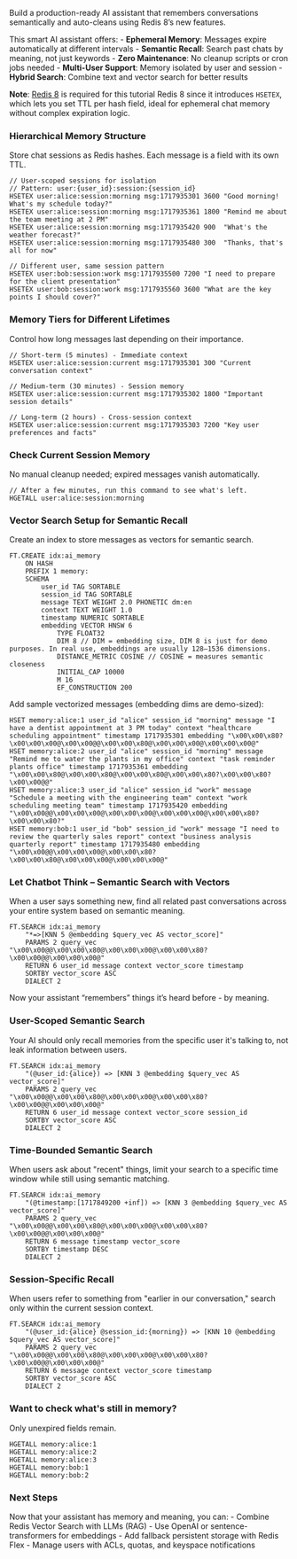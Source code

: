 Build a production-ready AI assistant that remembers conversations semantically and auto-cleans using Redis 8’s new features.

This smart AI assistant offers:
    - **Ephemeral Memory**: Messages expire automatically at different intervals
    - **Semantic Recall**: Search past chats by meaning, not just keywords
    - **Zero Maintenance**: No cleanup scripts or cron jobs needed
    - **Multi-User Support**: Memory isolated by user and session
    - **Hybrid Search**: Combine text and vector search for better results

**Note**: [Redis 8](https://hub.docker.com/_/redis/tags) is required for this tutorial Redis 8 since it introduces `HSETEX`, which lets you set TTL per hash field, ideal for ephemeral chat memory without complex expiration logic.

### Hierarchical Memory Structure
Store chat sessions as Redis hashes. Each message is a field with its own TTL.

```redis:[run_confirmation=true] Upload Session Data
// User-scoped sessions for isolation
// Pattern: user:{user_id}:session:{session_id}
HSETEX user:alice:session:morning msg:1717935301 3600 "Good morning! What's my schedule today?"
HSETEX user:alice:session:morning msg:1717935361 1800 "Remind me about the team meeting at 2 PM"
HSETEX user:alice:session:morning msg:1717935420 900  "What's the weather forecast?"
HSETEX user:alice:session:morning msg:1717935480 300  "Thanks, that's all for now"

// Different user, same session pattern
HSETEX user:bob:session:work msg:1717935500 7200 "I need to prepare for the client presentation"
HSETEX user:bob:session:work msg:1717935560 3600 "What are the key points I should cover?"

```

### Memory Tiers for Different Lifetimes
Control how long messages last depending on their importance.

```redis:[run_confirmation=true] Memory Tiers Strategy
// Short-term (5 minutes) - Immediate context
HSETEX user:alice:session:current msg:1717935301 300 "Current conversation context"

// Medium-term (30 minutes) - Session memory  
HSETEX user:alice:session:current msg:1717935302 1800 "Important session details"

// Long-term (2 hours) - Cross-session context
HSETEX user:alice:session:current msg:1717935303 7200 "Key user preferences and facts"
```

### Check Current Session Memory
No manual cleanup needed; expired messages vanish automatically.

```redis:[run_confirmation=true] Monitor Session State Over Time
// After a few minutes, run this command to see what's left.
HGETALL user:alice:session:morning
```

### Vector Search Setup for Semantic Recall
Create an index to store messages as vectors for semantic search.

```redis:[run_confirmation=true] Create a Vector Index
FT.CREATE idx:ai_memory 
    ON HASH 
    PREFIX 1 memory: 
    SCHEMA 
        user_id TAG SORTABLE
        session_id TAG SORTABLE  
        message TEXT WEIGHT 2.0 PHONETIC dm:en
        context TEXT WEIGHT 1.0
        timestamp NUMERIC SORTABLE
        embedding VECTOR HNSW 6 
            TYPE FLOAT32 
            DIM 8 // DIM = embedding size, DIM 8 is just for demo purposes. In real use, embeddings are usually 128–1536 dimensions.
            DISTANCE_METRIC COSINE // COSINE = measures semantic closeness
            INITIAL_CAP 10000 
            M 16 
            EF_CONSTRUCTION 200
```

Add sample vectorized messages (embedding dims are demo-sized):

```redis:[run_confirmation=true] Add entries for the chatbot
HSET memory:alice:1 user_id "alice" session_id "morning" message "I have a dentist appointment at 3 PM today" context "healthcare scheduling appointment" timestamp 1717935301 embedding "\x00\x00\x80?\x00\x00\x00@\x00\x00@@\x00\x00\x80@\x00\x00\x00@\x00\x00\x00@"
HSET memory:alice:2 user_id "alice" session_id "morning" message "Remind me to water the plants in my office" context "task reminder plants office" timestamp 1717935361 embedding "\x00\x00\x80@\x00\x00\x80@\x00\x00\x80@\x00\x00\x80?\x00\x00\x80?\x00\x00@@"
HSET memory:alice:3 user_id "alice" session_id "work" message "Schedule a meeting with the engineering team" context "work scheduling meeting team" timestamp 1717935420 embedding "\x00\x00@@\x00\x00\x00@\x00\x00\x00@\x00\x00\x00@\x00\x00\x80?\x00\x00\x80?"
HSET memory:bob:1 user_id "bob" session_id "work" message "I need to review the quarterly sales report" context "business analysis quarterly report" timestamp 1717935480 embedding "\x00\x00@@\x00\x00\x00@\x00\x00\x80?\x00\x00\x80@\x00\x00\x00@\x00\x00\x00@"
```

### Let Chatbot Think – Semantic Search with Vectors
When a user says something new, find all related past conversations across your entire system based on semantic meaning.

```redis:[run_confirmation=false] Find Top 5 Related Messages By Meaning
FT.SEARCH idx:ai_memory 
    "*=>[KNN 5 @embedding $query_vec AS vector_score]" 
    PARAMS 2 query_vec "\x00\x00@@\x00\x00\x80@\x00\x00\x00@\x00\x00\x80?\x00\x00@@\x00\x00\x00@"
    RETURN 6 user_id message context vector_score timestamp
    SORTBY vector_score ASC
    DIALECT 2
```

Now your assistant “remembers” things it’s heard before - by meaning.

### User-Scoped Semantic Search
Your AI should only recall memories from the specific user it's talking to, not leak information between users.

```redis:[run_confirmation=false] Find Similar Memories For Specific User Only
FT.SEARCH idx:ai_memory 
    "(@user_id:{alice}) => [KNN 3 @embedding $query_vec AS vector_score]" 
    PARAMS 2 query_vec "\x00\x00@@\x00\x00\x80@\x00\x00\x00@\x00\x00\x80?\x00\x00@@\x00\x00\x00@"
    RETURN 6 user_id message context vector_score session_id
    SORTBY vector_score ASC
    DIALECT 2
```

### Time-Bounded Semantic Search
When users ask about "recent" things, limit your search to a specific time window while still using semantic matching.

```redis:[run_confirmation=false] Find recent similar memories (last 24 hours)
FT.SEARCH idx:ai_memory 
    "(@timestamp:[1717849200 +inf]) => [KNN 3 @embedding $query_vec AS vector_score]" 
    PARAMS 2 query_vec "\x00\x00@@\x00\x00\x80@\x00\x00\x00@\x00\x00\x80?\x00\x00@@\x00\x00\x00@"
    RETURN 6 message timestamp vector_score
    SORTBY timestamp DESC
    DIALECT 2
```

### Session-Specific Recall
When users refer to something from "earlier in our conversation," search only within the current session context.

```
FT.SEARCH idx:ai_memory 
    "(@user_id:{alice} @session_id:{morning}) => [KNN 10 @embedding $query_vec AS vector_score]" 
    PARAMS 2 query_vec "\x00\x00@@\x00\x00\x80@\x00\x00\x00@\x00\x00\x80?\x00\x00@@\x00\x00\x00@"
    RETURN 6 message context vector_score timestamp
    SORTBY vector_score ASC
    DIALECT 2
```

### Want to check what's still in memory?

Only unexpired fields remain.

```redis:[run_confirmation=false] Check Sessions
HGETALL memory:alice:1
HGETALL memory:alice:2
HGETALL memory:alice:3
HGETALL memory:bob:1
HGETALL memory:bob:2
```

### Next Steps
Now that your assistant has memory and meaning, you can:
    - Combine Redis Vector Search with LLMs (RAG)
    - Use OpenAI or sentence-transformers for embeddings
    - Add fallback persistent storage with Redis Flex
    - Manage users with ACLs, quotas, and keyspace notifications